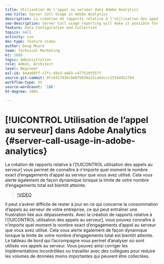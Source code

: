 ```yaml
---
title: Utilisation de l’appel au serveur dans Adobe Analytics
seo-title: Server Call Usage in Adobe Analytics
description: La création de rapports relative à l’utilisation des appels au serveur vous permet de connaître à n’importe quel moment le nombre exact d’engagements d’appel au serveur que vous avez utilisé. Cela vous alerte également de façon dynamique lorsque la limite de votre nombre d’engagements total est bientôt atteinte.
seo-description: Server Call usage reporting will make it possible for you to track exactly how much of your server call commitment you’ve used at any point in time, and will also proactively alert you when you are approaching your total commitment.
feature: Data Configuration and Collection
topics: null
activity: use
doc-type: feature video
author: Doug Moore
team: Technical Marketing
kt: 1665
topic: Administration
role: Admin, Architect
level: Beginner
exl-id: 8ada68ff-c7fc-45e3-a663-c477519f557f
source-git-commit: 8fc641743bc9e07b838a22ca64ccc15344d52764
workflow-type: ht
source-wordcount: '186'
ht-degree: 100%

---
```


# [!UICONTROL Utilisation de l’appel au serveur] dans Adobe Analytics {#server-call-usage-in-adobe-analytics}

La création de rapports relative à l’[!UICONTROL utilisation des appels au serveur] vous permet de connaître à n’importe quel moment le nombre exact d’engagements d’appel au serveur que vous avez utilisé. Cela vous alerte également de façon dynamique lorsque la limite de votre nombre d’engagements total est bientôt atteinte.

>[!VIDEO](https://video.tv.adobe.com/v/23137/?quality=12&learn=on)

Il peut s’avérer difficile de rester à jour en ce qui concerne la consommation d’appels au serveur de votre entreprise, ce qui peut entraîner une frustration liée aux dépassements. Avec la création de rapports relative à l’[!UICONTROL utilisation des appels au serveur], vous pouvez connaître à n’importe quel moment le nombre exact d’engagements d’appel au serveur que vous avez utilisé. Cela vous alerte également de façon dynamique lorsque la limite de votre nombre d’engagements total est bientôt atteinte. Le tableau de bord qui l’accompagne vous permet d’analyser où sont utilisés vos appels au serveur. Vous pouvez ainsi corriger les implémentations incontrôlées ou travailler avec des collègues pour réduire les volumes de données moins importantes qui peuvent être collectées.
